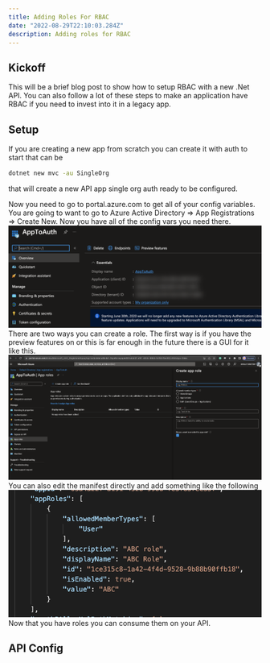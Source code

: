 ```yaml
---
title: Adding Roles For RBAC
date: "2022-08-29T22:10:03.284Z"
description: Adding roles for RBAC
---
```


## Kickoff

This will be a brief blog post to show how to setup RBAC with a new .Net API. You can also follow a lot of these steps to make an application have RBAC if you need to invest into it in a legacy app.

## Setup

If you are creating a new app from scratch you can create it with auth to start that can be

```bash
dotnet new mvc -au SingleOrg
```

that will create a new API app single org auth ready to be configured.

Now you need to go to portal.azure.com to get all of your config variables. You are going to want to go to Azure Active Directory => App Registrations => Create New. Now you have all of the config vars you need there. ![Secrets](./Secrets.png)There are two ways you can create a role. The first way is if you have the preview features on or this is far enough in the future there is a GUI for it like this. ![App Role UI](./RoleUI.png) You can also edit the manifest directly and add something like the following ![App Role Man](./RoleMan.png) Now that you have roles you can consume them on your API.

## API Config
